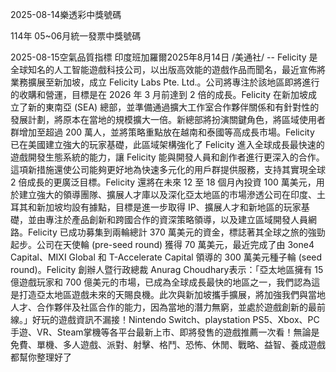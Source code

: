 
2025-08-14樂透彩中獎號碼

                                
114年 05~06月統一發票中獎號碼
                             
2025-08-15空氣品質指標
                              印度班加羅爾2025年8月14日 /美通社/ -- Felicity 是全球知名的人工智能遊戲科技公司，以出版高效能的遊戲作品而聞名，最近宣佈將業務擴展至新加坡，成立 Felicity Labs Pte. Ltd.。公司將專注於該地區即將進行的收購和營運，目標是在 2026 年 3 月前達到 2 倍的成長。Felicity 在新加坡成立了新的東南亞 (SEA) 總部，並準備通過擴大工作室合作夥伴關係和有針對性的發展計劃，將原本在當地的規模擴大一倍。新總部將扮演關鍵角色，將區域使用者群增加至超過 200 萬人，並將策略重點放在越南和泰國等高成長市場。Felicity 已在美國建立強大的玩家基礎，此區域架構強化了 Felicity 進入全球成長最快速的遊戲開發生態系統的能力，讓 Felicity 能與開發人員和創作者進行更深入的合作。這項新措施還使公司能夠更好地為快速多元化的用戶群提供服務，支持其實現全球 2 倍成長的更廣泛目標。Felicity 還將在未來 12 至 18 個月內投資 100 萬美元，用於建立強大的領導團隊、擴展人才庫以及深化亞太地區的市場滲透公司在印度、土耳其和新加坡均設有據點，目標是進一步取得 IP、擴展人才和新地區的玩家基礎，並由專注於產品創新和跨國合作的資深策略領導，以及建立區域開發人員網路。Felicity 已成功募集到兩輪總計 370 萬美元的資金，標誌著其全球之旅的強勁起步。公司在天使輪 (pre-seed round) 獲得 70 萬美元，最近完成了由 3one4 Capital、MIXI Global 和 T-Accelerate Capital 領導的 300 萬美元種子輪 (seed round)。Felicity 創辦人暨行政總裁 Anurag Choudhary表示：「亞太地區擁有 15 億遊戲玩家和 700 億美元的市場，已成為全球成長最快的地區之一，我們認為這是打造亞太地區遊戲未來的天賜良機。此次與新加坡攜手擴展，將加強我們與當地人才、合作夥伴及社區合作的能力，因為當地的潛力無窮，並處於遊戲創新的最前線。」好玩的遊戲資訊不漏接！Nintendo Switch、playstation PS5、Xbox、PC手遊、VR、Steam掌機等各平台最新上市、即將發售的遊戲推薦一次看！無論是免費、單機、多人遊戲、派對、射擊、格鬥、恐怖、休閒、戰略、益智、養成遊戲都幫你整理好了